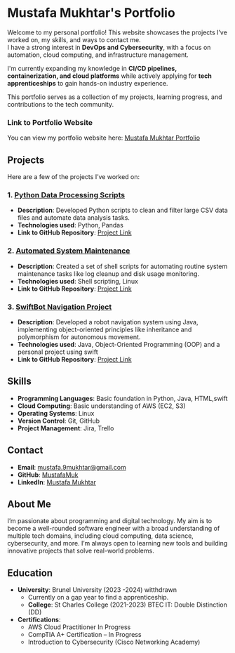 # Mustafa Mukhtar's Portfolio

Welcome to my personal portfolio! This website showcases the projects I’ve worked on, my skills, and ways to contact me.  
I have a strong interest in **DevOps and Cybersecurity**, with a focus on automation, cloud computing, and infrastructure management.  

I'm currently expanding my knowledge in **CI/CD pipelines, containerization, and cloud platforms** while actively applying for **tech apprenticeships** to gain hands-on industry experience.  

This portfolio serves as a collection of my projects, learning progress, and contributions to the tech community.  

### Link to Portfolio Website
You can view my portfolio website here: [Mustafa Mukhtar Portfolio](https://mustafamukhtar.github.io/portfolio/)

## Projects

Here are a few of the projects I’ve worked on:

### 1. **[Python Data Processing Scripts](https://github.com/MustafaMuk/portfolio)**
   - **Description**: Developed Python scripts to clean and filter large CSV data files and automate data analysis tasks.
   - **Technologies used**: Python, Pandas
   - **Link to GitHub Repository**: [Project Link](https://github.com/MustafaMuk/portfolio)

### 2. **[Automated System Maintenance](https://github.com/MustafaMuk/portfolio)**
   - **Description**: Created a set of shell scripts for automating routine system maintenance tasks like log cleanup and disk usage monitoring.
   - **Technologies used**: Shell scripting, Linux
   - **Link to GitHub Repository**: [Project Link](https://github.com/MustafaMuk/portfolio)

### 3. **[SwiftBot Navigation Project](https://github.com/MustafaMuk/portfolio)**
   - **Description**: Developed a robot navigation system using Java, implementing object-oriented principles like inheritance and polymorphism for autonomous movement.
   - **Technologies used**: Java, Object-Oriented Programming (OOP) and a personal project using swift 
   - **Link to GitHub Repository**: [Project Link](https://github.com/MustafaMuk/portfolio)

## Skills

- **Programming Languages**: Basic foundation in Python, Java, HTML,swift
- **Cloud Computing**: Basic understanding of AWS (EC2, S3)
- **Operating Systems**: Linux 
- **Version Control**: Git, GitHub
- **Project Management**: Jira, Trello

## Contact

- **Email**: [mustafa.9mukhtar@gmail.com](mailto:mustafa.9mukhtar@gmail.com)
- **GitHub**: [MustafaMuk](https://github.com/MustafaMuk)
- **LinkedIn**: [Mustafa Mukhtar](https://www.linkedin.com/in/mustafa-mukhtar-728414234/)

## About Me

I’m passionate about programming and digital technology. My aim is to become a well-rounded software engineer with a broad understanding of multiple tech domains, including cloud computing, data science, cybersecurity, and more. I’m always open to learning new tools and building innovative projects that solve real-world problems.

## Education

- **University**: Brunel University (2023 -2024) witthdrawn
  - Currently on a gap year to find a apprenticeship.
   - **College**: St Charles College (2021-2023)
    BTEC IT: Double Distinction (DD) 
- **Certifications**:
  - AWS Cloud Practitioner In Progress
  - CompTIA A+ Certification – In Progress
  - Introduction to Cybersecurity (Cisco Networking Academy)

